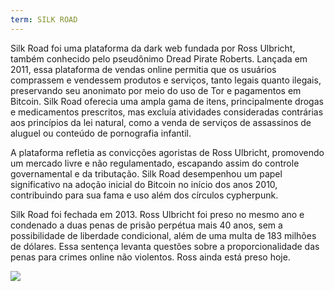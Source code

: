 ```yaml
---
term: SILK ROAD
---
```


Silk Road foi uma plataforma da dark web fundada por Ross Ulbricht, também conhecido pelo pseudônimo Dread Pirate Roberts. Lançada em 2011, essa plataforma de vendas online permitia que os usuários comprassem e vendessem produtos e serviços, tanto legais quanto ilegais, preservando seu anonimato por meio do uso de Tor e pagamentos em Bitcoin. Silk Road oferecia uma ampla gama de itens, principalmente drogas e medicamentos prescritos, mas excluía atividades consideradas contrárias aos princípios da lei natural, como a venda de serviços de assassinos de aluguel ou conteúdo de pornografia infantil.

A plataforma refletia as convicções agoristas de Ross Ulbricht, promovendo um mercado livre e não regulamentado, escapando assim do controle governamental e da tributação. Silk Road desempenhou um papel significativo na adoção inicial do Bitcoin no início dos anos 2010, contribuindo para sua fama e uso além dos círculos cypherpunk.

Silk Road foi fechada em 2013. Ross Ulbricht foi preso no mesmo ano e condenado a duas penas de prisão perpétua mais 40 anos, sem a possibilidade de liberdade condicional, além de uma multa de 183 milhões de dólares. Essa sentença levanta questões sobre a proporcionalidade das penas para crimes online não violentos. Ross ainda está preso hoje.

![](../../dictionnaire/assets/24.png)